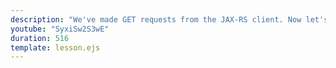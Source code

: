 ```yaml
---
description: "We've made GET requests from the JAX-RS client. Now let's make a POST request to create a new entity."
youtube: "SyxiSw2S3wE"
duration: 516
template: lesson.ejs
---
```


